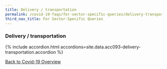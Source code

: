 ```yaml
---
title: Delivery / transportation
permalink: /covid-19-faqs/for-sector-specific-queries/delivery-transportation
third_nav_title: For Sector-Specific Queries
---
```


### Delivery / transportation

{% include accordion.html accordions=site.data.acc093-delivery-transportation.accordion %}

[Back to Covid-19 Overview](/covid/)